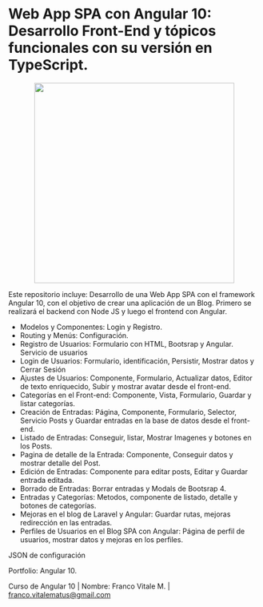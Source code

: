 # Web App SPA con Angular 10: Desarrollo Front-End y tópicos funcionales con su versión en TypeScript.

<p align="center"><img src="https://user-images.githubusercontent.com/66401629/88130018-7c15c580-cba7-11ea-8185-554107b23390.png" width="400"></p>

<p align="center">

</p>

Este repositorio incluye: Desarrollo de una Web App SPA con el framework Angular 10, con el objetivo de crear una aplicación de un Blog. Primero se realizará el backend con Node JS y luego el frontend con Angular.

- Modelos y Componentes: Login y Registro.
- Routing y Menús: Configuración.
- Registro de Usuarios: Formulario con HTML, Bootsrap y Angular. Servicio de usuarios
- Login de Usuarios: Formulario, identificación, Persistir, Mostrar datos y Cerrar Sesión
- Ajustes de Usuarios: Componente, Formulario, Actualizar datos, Editor de texto enriquecido, Subir y mostrar avatar desde el front-end.
- Categorías en el Front-end: Componente, Vista, Formulario, Guardar y listar categorías.
- Creación de Entradas: Página, Componente, Formulario, Selector, Servicio Posts y Guardar entradas en la base de datos desde el front-end.
- Listado de Entradas: Conseguir, listar, Mostrar Imagenes y botones en los Posts.
- Pagina de detalle de la Entrada: Componente, Conseguir datos y mostrar detalle del Post.
- Edición de Entradas: Componente para editar posts, Editar y Guardar entrada editada.
- Borrado de Entradas: Borrar entradas y Modals de Bootsrap 4.
- Entradas y Categorías: Metodos, componente de listado, detalle y botones  de categorías.
- Mejoras en el blog de Laravel y Angular: Guardar rutas, mejoras redirección en las entradas.
- Perfiles de Usuarios en el Blog SPA con Angular: Página de perfil de usuarios, mostrar datos y mejoras en los perfiles.

JSON de configuración

Portfolio: Angular 10.

Curso de Angular 10 | Nombre: Franco Vitale M. | franco.vitalematus@gmail.com
